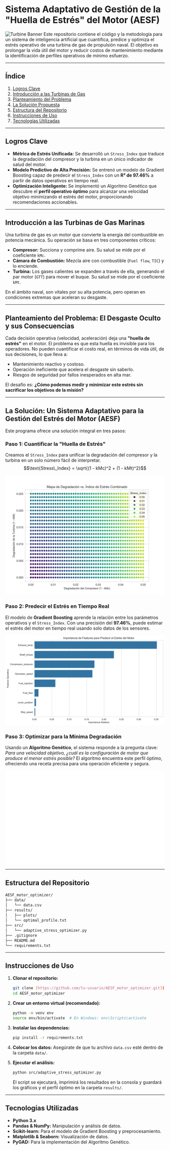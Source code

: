 # Sistema Adaptativo de Gestión de la "Huella de Estrés" del Motor (AESF)

![Turbine Banner]([https://i.imgur.com/your-banner-image.png](https://www.google.com/url?sa=i&url=https%3A%2F%2Fwww.gtps-inc.com%2F&psig=AOvVaw3roxM9_p1tAqkYHj4Fqchy&ust=1750984191035000&source=images&cd=vfe&opi=89978449&ved=0CBQQjRxqFwoTCLi_rs3qjY4DFQAAAAAdAAAAABAE)) Este repositorio contiene el código y la metodología para un sistema de inteligencia artificial que cuantifica, predice y optimiza el estrés operativo de una turbina de gas de propulsión naval. El objetivo es prolongar la vida útil del motor y reducir costos de mantenimiento mediante la identificación de perfiles operativos de mínimo esfuerzo.

---

## Índice

1.  [Logros Clave](#logros-clave)
2.  [Introducción a las Turbinas de Gas](#introducción-a-las-turbinas-de-gas-marinas)
3.  [Planteamiento del Problema](#planteamiento-del-problema-el-desgaste-oculto-y-sus-consecuencias)
4.  [La Solución Propuesta](#la-solución-un-sistema-adaptativo-para-la-gestión-del-estrés-del-motor-aesf)
5.  [Estructura del Repositorio](#estructura-del-repositorio)
6.  [Instrucciones de Uso](#instrucciones-de-uso)
7.  [Tecnologías Utilizadas](#tecnologías-utilizadas)

---

## Logros Clave

* **Métrica de Estrés Unificada:** Se desarrolló un `Stress_Index` que traduce la degradación del compresor y la turbina en un único indicador de salud del motor.
* **Modelo Predictivo de Alta Precisión:** Se entrenó un modelo de Gradient Boosting capaz de predecir el `Stress_Index` con un **R² de 97.46%** a partir de datos operativos en tiempo real.
* **Optimización Inteligente:** Se implementó un Algoritmo Genético que descubre el **perfil operativo óptimo** para alcanzar una velocidad objetivo minimizando el estrés del motor, proporcionando recomendaciones accionables.

---

## Introducción a las Turbinas de Gas Marinas

Una turbina de gas es un motor que convierte la energía del combustible en potencia mecánica. Su operación se basa en tres componentes críticos:
* **Compresor:** Succiona y comprime aire. Su salud se mide por el coeficiente `kMc`.
* **Cámara de Combustión:** Mezcla aire con combustible (`Fuel flow`, `TIC`) y lo enciende.
* **Turbina:** Los gases calientes se expanden a través de ella, generando el par motor (`GTT`) para mover el buque. Su salud se mide por el coeficiente `kMt`.

En el ámbito naval, son vitales por su alta potencia, pero operan en condiciones extremas que aceleran su desgaste.

---

## Planteamiento del Problema: El Desgaste Oculto y sus Consecuencias

Cada decisión operativa (velocidad, aceleración) deja una **"huella de estrés"** en el motor. El problema es que esta huella es invisible para los operadores. No pueden cuantificar el costo real, en términos de vida útil, de sus decisiones, lo que lleva a:
* Mantenimiento reactivo y costoso.
* Operación ineficiente que acelera el desgaste sin saberlo.
* Riesgos de seguridad por fallos inesperados en alta mar.

El desafío es: **¿Cómo podemos medir y minimizar este estrés sin sacrificar los objetivos de la misión?**

---

## La Solución: Un Sistema Adaptativo para la Gestión del Estrés del Motor (AESF)

Este programa ofrece una solución integral en tres pasos:

### Paso 1: Cuantificar la "Huella de Estrés"
Creamos el `Stress_Index` para unificar la degradación del compresor y la turbina en un solo número fácil de interpretar.
$$\text{Stress\_Index} = \sqrt{(1 - kMc)^2 + (1 - kMt)^2}$$

![Mapa de Degradación](results/plots/degradation_map.png)

### Paso 2: Predecir el Estrés en Tiempo Real
El modelo de **Gradient Boosting** aprende la relación entre los parámetros operativos y el `Stress_Index`. Con una precisión del **97.46%**, puede estimar el estrés del motor en tiempo real usando solo datos de los sensores.

![Importancia de Features](results/plots/feature_importance.png)

### Paso 3: Optimizar para la Mínima Degradación
Usando un **Algoritmo Genético**, el sistema responde a la pregunta clave: *Para una velocidad objetivo, ¿cuál es la configuración de motor que produce el menor estrés posible?* El algoritmo encuentra este perfil óptimo, ofreciendo una receta precisa para una operación eficiente y segura.

![Convergencia del Algoritmo Genético](results/plots/ga_convergence.png)

---

## Estructura del Repositorio

```
AESF_motor_optimizer/
├── data/
│   └── data.csv
├── results/
│   ├── plots/
│   └── optimal_profile.txt
├── src/
│   └── adaptive_stress_optimizer.py
├── .gitignore
├── README.md
└── requirements.txt
```

---

## Instrucciones de Uso

1.  **Clonar el repositorio:**
    ```bash
    git clone [https://github.com/tu-usuario/AESF_motor_optimizer.git](https://github.com/tu-usuario/AESF_motor_optimizer.git)
    cd AESF_motor_optimizer
    ```
2.  **Crear un entorno virtual (recomendado):**
    ```bash
    python -m venv env
    source env/bin/activate  # En Windows: env\Scripts\activate
    ```
3.  **Instalar las dependencias:**
    ```bash
    pip install -r requirements.txt
    ```
4.  **Colocar los datos:**
    Asegúrate de que tu archivo `data.csv` esté dentro de la carpeta `data/`.

5.  **Ejecutar el análisis:**
    ```bash
    python src/adaptive_stress_optimizer.py
    ```
    El script se ejecutará, imprimirá los resultados en la consola y guardará los gráficos y el perfil óptimo en la carpeta `results/`.

---

## Tecnologías Utilizadas

* **Python 3.x**
* **Pandas & NumPy:** Manipulación y análisis de datos.
* **Scikit-learn:** Para el modelo de Gradient Boosting y preprocesamiento.
* **Matplotlib & Seaborn:** Visualización de datos.
* **PyGAD:** Para la implementación del Algoritmo Genético.
